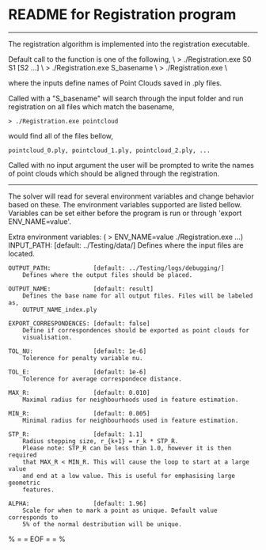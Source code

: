 # README for Registration program
----------------------------------------------------------------------------
The registration algorithm is implemented into the registration executable.

Default call to the function is one of the following, \\
	> ./Registration.exe S0 S1 [S2 ...] \\
	> ./Registration.exe S_basename \\
	> ./Registration.exe \\

where the inputs define names of Point Clouds saved in .ply files.

Called with a "S_basename" will search through the input folder and run 
registration on all files which match the basename, 

	> ./Registration.exe pointcloud
would find all of the files bellow,

	pointcloud_0.ply, pointcloud_1.ply, pointcloud_2.ply, ...

Called with no input argument the user will be prompted to write the names of
point clouds which should be aligned through the registration.

----------------------------------------------------------------------------
The solver will read for several environment variables and change behavior
based on these. The environment variables supported are listed bellow. Variables
can be set either before the program is run or through 'export ENV_NAME=value'.

Extra environment variables: ( > ENV_NAME=value ./Registration.exe ...)
	INPUT_PATH: 			[default: ../Testing/data/]
		Defines where the input files are located.

	OUTPUT_PATH: 			[default: ../Testing/logs/debugging/]
		Defines where the output files should be placed.

	OUTPUT_NAME: 			[default: result]
		Defines the base name for all output files. Files will be labeled as,
		OUTPUT_NAME_index.ply
	
	EXPORT_CORRESPONDENCES: [default: false]
		Define if correspondences should be exported as point clouds for
		visualisation. 
	
	TOL_NU: 				[default: 1e-6]
		Tolerence for penalty variable nu.

	TOL_E: 					[default: 1e-6] 
		Tolerence for average correspondece distance.

	MAX_R: 					[default: 0.010]
		Maximal radius for neighbourhoods used in feature estimation.

	MIN_R: 					[default: 0.005]
		Minimal radius for neighbourhoods used in feature estimation.

	STP_R: 					[default: 1.1]
		Radius stepping size, r_{k+1} = r_k * STP_R.
		Please note: STP_R can be less than 1.0, however it is then required 
		that MAX_R < MIN_R. This will cause the loop to start at a large value 
		and end at a low value. This is useful for emphasising large geometric 
		features.
	
	ALPHA:					[default: 1.96]
		Scale for when to mark a point as unique. Default value corresponds to
		5% of the normal destribution will be unique.

% = = EOF = = %